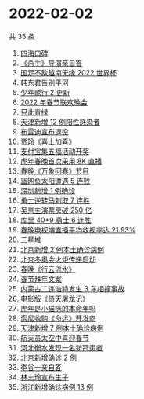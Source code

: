 # 2022-02-02

共 35 条

<!-- BEGIN ZHIHUSEARCH -->
<!-- 最后更新时间 Wed Feb 02 2022 19:10:03 GMT+0800 (China Standard Time) -->
1. [四海口碑](https://www.zhihu.com/search?q=四海)
1. [《杀手》导演亲自答](https://www.zhihu.com/search?q=这个杀手不太冷静)
1. [国足不敌越南无缘 2022 世界杯](https://www.zhihu.com/search?q=国足)
1. [韩东君告别平河](https://www.zhihu.com/search?q=长津湖)
1. [少年歌行 2 更新](https://www.zhihu.com/search?q=少年歌行)
1. [2022 年春节联欢晚会](https://www.zhihu.com/search?q=2022年央视春晚)
1. [只此青绿](https://www.zhihu.com/search?q=只此青绿)
1. [天津新增 12 例阳性感染者](https://www.zhihu.com/search?q=天津疫情)
1. [布雷迪宣布退役](https://www.zhihu.com/search?q=布雷迪)
1. [贾玲《喜上加喜》](https://www.zhihu.com/search?q=贾玲喜上加喜)
1. [支付宝集五福活动开奖](https://www.zhihu.com/search?q=支付宝集五福)
1. [虎年春晚首次采用 8K 直播](https://www.zhihu.com/search?q=春晚8k直播)
1. [春晚《万象回春》节目](https://www.zhihu.com/search?q=万象回春)
1. [篮网负太阳遭遇 5 连败](https://www.zhihu.com/search?q=篮网)
1. [深圳新增 1 例确诊](https://www.zhihu.com/search?q=深圳疫情)
1. [勇士逆转马刺取 7 连胜](https://www.zhihu.com/search?q=勇士)
1. [吴京主演票房破 250 亿](https://www.zhihu.com/search?q=吴京主演票房)
1. [库里 40+9 勇士 6 连胜](https://www.zhihu.com/search?q=勇士)
1. [春晚电视端直播平均收视率达 21.93%](https://www.zhihu.com/search?q=春晚收视率)
1. [三星堆](https://www.zhihu.com/search?q=三星堆)
1. [北京新增 2 例本土确诊病例](https://www.zhihu.com/search?q=北京疫情)
1. [北京冬奥会火炬传递启动](https://www.zhihu.com/search?q=冬奥会火炬传递)
1. [春晚《行云流水》](https://www.zhihu.com/search?q=春晚行云流水)
1. [春节拜年文案](https://www.zhihu.com/search?q=拜年文案)
1. [内蒙古二连浩特发生 3 车相撞事故](https://www.zhihu.com/search?q=内蒙古二连浩特)
1. [电影版《倚天屠龙记》](https://www.zhihu.com/search?q=倚天屠龙记)
1. [虎年是小猫咪的本命年吗](https://www.zhihu.com/search?q=猫的本命年)
1. [索尼收购《命运》开发商](https://www.zhihu.com/search?q=索尼收购bungie)
1. [天津新增 7 例本土确诊病例](https://www.zhihu.com/search?q=天津疫情)
1. [航天员太空中喜迎春节](https://www.zhihu.com/search?q=航天员太空过年)
1. [河北衡水发现一名新冠患者](https://www.zhihu.com/search?q=河北衡水疫情)
1. [北京新增确诊 2 例](https://www.zhihu.com/search?q=北京疫情)
1. [李谷一亲自答](https://www.zhihu.com/search?q=李谷一)
1. [林志玲宣布生子](https://www.zhihu.com/search?q=林志玲)
1. [浙江新增确诊病例 13 例](https://www.zhihu.com/search?q=浙江疫情)
<!-- END ZHIHUSEARCH -->
